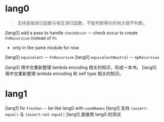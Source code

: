 # lang0

> 支持直接递归函数与相互递归函数，不能判断等价的地方就不判断。

[lang0] add a pass to handle `checkOccur` -- check occur to create `FnRecursive` instead of `Fn`

- only in the same module for now

[lang0] `equivalent` -- `FnRecursive`
[lang0] `equivalentNeutral` -- `ApRecursive`

[lang0] 用中文重新整理 lambda encoding 相关的知识，形成一本书。
[lang0] 用中文重新整理 lambda encoding 和 self type 相关的知识。

# lang1

[lang1] fix `freshen` -- be like lang0 with `usedNames`
[lang1] 支持 `(assert-equal)` 与 `(assert-not-equal)`
[lang1] 直接用 lang0 的测试
